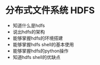 # 分布式文件系统 HDFS

- 知道什么是hdfs
- 说出hdfs的架构
- 能够掌握hdfs的环境搭建
- 能够掌握hdfs shell的基本使用
- 能够掌握hdfs的python操作
- 知道hdfs shell的优缺点